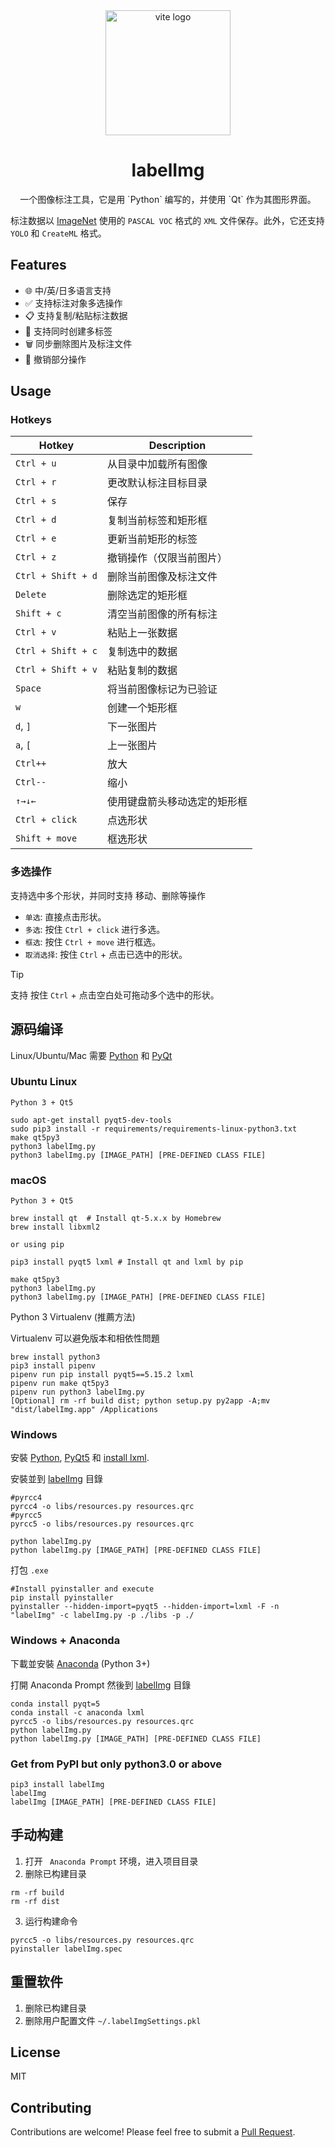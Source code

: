 <div align="center">
  <a href="https://vitejs.dev/">
    <img width="200" height="200" hspace="10" src="./resources/icons/app.png" alt="vite logo" />
  </a>
  <h1>labelImg</h1>
  <p>
    一个图像标注工具，它是用 `Python` 编写的，并使用 `Qt` 作为其图形界面。
  </p>
</div>

标注数据以 [ImageNet](http://www.image-net.org/) 使用的 `PASCAL VOC` 格式的 `XML` 文件保存。此外，它还支持 `YOLO` 和 `CreateML` 格式。

## Features

- 🌐 中/英/日多语言支持
- ✅ 支持标注对象多选操作
- 📋 支持复制/粘贴标注数据
- 🔖 支持同时创建多标签
- 🗑️ 同步删除图片及标注文件
- 🔄 撤销部分操作

## Usage

### Hotkeys

| Hotkey             | Description                  |
| ------------------ | ---------------------------- |
| `Ctrl + u`         | 从目录中加载所有图像         |
| `Ctrl + r`         | 更改默认标注目标目录         |
| `Ctrl + s`         | 保存                         |
| `Ctrl + d`         | 复制当前标签和矩形框         |
| `Ctrl + e`         | 更新当前矩形的标签           |
| `Ctrl + z`         | 撤销操作（仅限当前图片）     |
| `Ctrl + Shift + d` | 删除当前图像及标注文件       |
| `Delete`           | 删除选定的矩形框             |
| `Shift + c`        | 清空当前图像的所有标注       |
| `Ctrl + v`         | 粘贴上一张数据               |
| `Ctrl + Shift + c` | 复制选中的数据               |
| `Ctrl + Shift + v` | 粘贴复制的数据               |
| `Space`            | 将当前图像标记为已验证       |
| `w`                | 创建一个矩形框               |
| `d`, `]`           | 下一张图片                   |
| `a`, `[`           | 上一张图片                   |
| `Ctrl++`           | 放大                         |
| `Ctrl--`           | 缩小                         |
| `↑→↓←`             | 使用键盘箭头移动选定的矩形框 |
| `Ctrl + click`     | 点选形状                     |
| `Shift + move`     | 框选形状                     |


### 多选操作

支持选中多个形状，并同时支持 移动、删除等操作

- `单选`: 直接点击形状。
- `多选`: 按住 `Ctrl + click` 进行多选。
- `框选`: 按住 `Ctrl + move` 进行框选。
- `取消选择`: 按住 `Ctrl` + 点击已选中的形状。

> [!TIP]
> 支持 按住 `Ctrl` + 点击空白处可拖动多个选中的形状。



## 源码编译

Linux/Ubuntu/Mac 需要 [Python](https://www.python.org/downloads/) 和 [PyQt](https://pypi.org/project/PyQt5/)

### Ubuntu Linux

`Python 3 + Qt5`

```shell
sudo apt-get install pyqt5-dev-tools
sudo pip3 install -r requirements/requirements-linux-python3.txt
make qt5py3
python3 labelImg.py
python3 labelImg.py [IMAGE_PATH] [PRE-DEFINED CLASS FILE]
```



### macOS

`Python 3 + Qt5`

```shell
brew install qt  # Install qt-5.x.x by Homebrew
brew install libxml2

or using pip

pip3 install pyqt5 lxml # Install qt and lxml by pip

make qt5py3
python3 labelImg.py
python3 labelImg.py [IMAGE_PATH] [PRE-DEFINED CLASS FILE]
```



Python 3 Virtualenv (推薦方法)

Virtualenv 可以避免版本和相依性問題

```shell
brew install python3
pip3 install pipenv
pipenv run pip install pyqt5==5.15.2 lxml
pipenv run make qt5py3
pipenv run python3 labelImg.py
[Optional] rm -rf build dist; python setup.py py2app -A;mv "dist/labelImg.app" /Applications
```



### Windows

安裝 [Python](https://www.python.org/downloads/windows/), [PyQt5](https://www.riverbankcomputing.com/software/pyqt/download) 和 [install lxml](http://lxml.de/installation.html).

安裝並到 [labelImg](https://github.com/HumanSignal/labelImg/blob/master/readme/README.zh.rst#labelimg) 目錄

```shell
#pyrcc4
pyrcc4 -o libs/resources.py resources.qrc
#pyrcc5
pyrcc5 -o libs/resources.py resources.qrc

python labelImg.py
python labelImg.py [IMAGE_PATH] [PRE-DEFINED CLASS FILE]
```

打包 `.exe`

```shell
#Install pyinstaller and execute
pip install pyinstaller
pyinstaller --hidden-import=pyqt5 --hidden-import=lxml -F -n "labelImg" -c labelImg.py -p ./libs -p ./
```



### Windows + Anaconda

下載並安裝 [Anaconda](https://www.anaconda.com/download/#download) (Python 3+)

打開 Anaconda Prompt 然後到 [labelImg](https://github.com/HumanSignal/labelImg/blob/master/readme/README.zh.rst#labelimg) 目錄

```shell
conda install pyqt=5
conda install -c anaconda lxml
pyrcc5 -o libs/resources.py resources.qrc
python labelImg.py
python labelImg.py [IMAGE_PATH] [PRE-DEFINED CLASS FILE]
```



### Get from PyPI but only python3.0 or above

```shell
pip3 install labelImg
labelImg
labelImg [IMAGE_PATH] [PRE-DEFINED CLASS FILE]
```

## 手动构建

1. 打开 ` Anaconda Prompt` 环境，进入项目目录
2. 删除已构建目录
  ```
  rm -rf build
  rm -rf dist
  ```
3. 运行构建命令
  ```
  pyrcc5 -o libs/resources.py resources.qrc
  pyinstaller labelImg.spec
  ```

## 重置软件
1. 删除已构建目录
2. 删除用户配置文件 `~/.labelImgSettings.pkl`

## License

MIT

## Contributing

Contributions are welcome! Please feel free to submit a [Pull Request](https://github.com/Marinerer/labelImg).